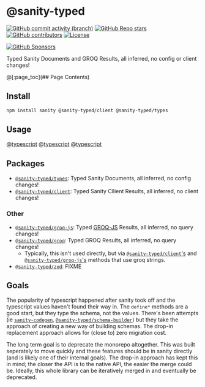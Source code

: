 # @sanity-typed

[![GitHub commit activity (branch)](https://img.shields.io/github/commit-activity/m/saiichihashimoto/sanity-typed?style=flat&logo=github)](https://github.com/saiichihashimoto/sanity-typed/pulls?q=is%3Apr+is%3Aclosed)
[![GitHub Repo stars](https://img.shields.io/github/stars/saiichihashimoto/sanity-typed?style=flat&logo=github)](https://github.com/saiichihashimoto/sanity-typed/stargazers)
[![GitHub contributors](https://img.shields.io/github/contributors/saiichihashimoto/sanity-typed?style=flat&logo=github)](https://github.com/saiichihashimoto/sanity-typed/graphs/contributors)
[![License](https://img.shields.io/github/license/saiichihashimoto/sanity-typed?style=flat)](LICENSE)

[![GitHub Sponsors](https://img.shields.io/github/sponsors/saiichihashimoto?style=flat)](https://github.com/sponsors/saiichihashimoto)

Typed Sanity Documents and GROQ Results, all inferred, no config or client changes!

@[:page_toc](## Page Contents)

## Install

```bash
npm install sanity @sanity-typed/client @sanity-typed/types
```

## Usage

@[typescript](packages/types/docs/schemas/product.ts)
@[typescript](packages/types/docs/sanity.config.ts)
@[typescript](packages/client/docs/your-super-cool-application.ts)

## Packages

- [`@sanity-typed/types`](packages/types): Typed Sanity Documents, all inferred, no config changes!
- [`@sanity-typed/client`](packages/client): Typed Sanity Cllient Results, all inferred, no client changes!

### Other

- [`@sanity-typed/groq-js`](packages/groq-js): Typed [GROQ-JS](https://github.com/sanity-io/groq-js) Results, all inferred, no query changes!
- [`@sanity-typed/groq`](packages/groq): Typed GROQ Results, all inferred, no query changes!
  - Typically, this isn't used directly, but via [`@sanity-typed/client`'s](packages/client) and [`@sanity-typed/groq-js`'s](packages/groq-js) methods that use groq strings.
- [`@sanity-typed/zod`](packages/zod): FIXME

## Goals

The popularity of typescript happened after sanity took off and the typescript values haven't found their way in. The `define*` methods are a good start, but they type the schema, not the values. There's been attempts (ie [`sanity-codegen`](https://github.com/ricokahler/sanity-codegen), [`@sanity-typed/schema-builder`](https://github.com/saiichihashimoto/sanity-typed/tree/%40sanity-typed/schema-builder%403.0.1/packages/schema-builder)) but they take the approach of creating a new way of building schemas. The drop-in replacement approach allows for (close to) zero migration cost.

The long term goal is to deprecate the monorepo altogether. This was built seperately to move quickly and these features should be in sanity directly (and is likely one of their internal goals). The drop-in approach has kept this in mind; the closer the API is to the native API, the easier the merge could be. Ideally, this whole library can be iteratively merged in and eventually be deprecated.
